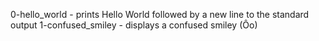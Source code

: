 0-hello_world - prints Hello World followed by a new line to the standard output
1-confused_smiley - displays a confused smiley (Ôo)
